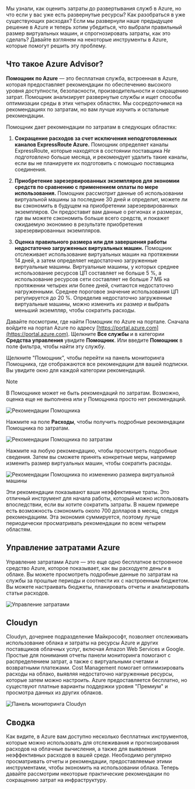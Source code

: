 Мы узнали, как оценить затраты до развертывания служб в Azure, но что если у вас уже есть развернутые ресурсы? Как разобраться в уже существующих расходах? Если мы развернули наше предыдущее решение в Azure и теперь хотим убедиться, что выбрали правильный размер виртуальных машин, и спрогнозировать затраты, как это сделать? Давайте взглянем на некоторые инструменты в Azure, которые помогут решить эту проблему.

## <a name="what-is-azure-advisor"></a>Что такое Azure Advisor? 

**Помощник по Azure** — это бесплатная служба, встроенная в Azure, которая предоставляет рекомендации по обеспечению высокого уровня доступности, безопасности, производительности и сокращению затрат. Помощник анализирует развернутые службы и ищет способы оптимизации среды в этих четырех областях. Мы сосредоточимся на рекомендациях по затратам, но вам лучше изучить и остальные рекомендации.

Помощник дает рекомендации по затратам в следующих областях: 

1. **Сокращение расходов за счет исключения неподготовленных каналов ExpressRoute Azure.** 
    Помощник определяет каналы ExpressRoute, которые находятся в состоянии поставщика *Не подготовлено* больше месяца, и рекомендует удалить такие каналы, если вы не планируете их подготовить с помощью поставщика соединения.

2. **Приобретение зарезервированных экземпляров для экономии средств по сравнению с применением оплаты по мере использования.** 
    Помощник рассмотрит данные об использовании виртуальной машины за последние 30 дней и определит, можете ли вы сэкономить в будущем на приобретении зарезервированных экземпляров. Он предоставит вам данные о регионах и размерах, где вы можете сэкономить больше всего средств, и покажет ожидаемую экономию в результате приобретения зарезервированных экземпляров.
    
3. **Оценка правильного размера или для завершения работы недостаточно загруженных виртуальных машин.** 
    Помощник отслеживает использование виртуальных машин на протяжении 14 дней, а затем определяет недостаточно загруженные виртуальные машины. Виртуальные машины, у которых среднее использование ресурсов ЦП составляет не больше 5 %, а использование ресурсов сети составляет не больше 7 МБ на протяжении четырех или более дней, считаются недостаточно нагруженными. Среднее пороговое значение использования ЦП регулируется до 20 %. Определив недостаточно загруженные виртуальные машины, можно изменить их размер и выбрать меньший экземпляр, чтобы сократить расходы.

Давайте посмотрим, где найти Помощник по Azure на портале. Сначала войдите на портал Azure по адресу [https://portal.azure.com](https://portal.azure.com). Щелкните **Все службы** и в категории **Средства управления** увидите **Помощник**. Или введите **Помощник** в поле фильтра, чтобы найти эту службу. 

Щелкните "Помощник", чтобы перейти на панель мониторинга Помощника, где отображаются все рекомендации для вашей подписки. Вы увидите окно для каждой категории рекомендаций. 

> [!NOTE]
> В Помощнике может не быть рекомендаций по затратам. Возможно, оценка еще не выполнена или у Помощника просто нет рекомендаций.

![Рекомендации Помощника](../images/advisor-recommendations.png)

Нажмите на поле **Расходы**, чтобы получить подробные рекомендации Помощника по затратам.

![Рекомендации Помощника по затратам](../images/advisor-cost-recommendations.png)

Нажмите на любую рекомендацию, чтобы просмотреть подробные сведения. Затем вы сможете принять конкретные меры, например изменить размер виртуальных машин, чтобы сократить расходы.

![Рекомендации Помощника по изменению размера виртуальной машины](../images/advisor-resize-vm.png)

Эти рекомендации показывают ваши неэффективные траты. Это отличный инструмент для начала работы, который можно использовать впоследствии, если вы хотите сократить затраты. В нашем примере есть возможность сэкономить около 700 долларов в месяц, следуя рекомендациям. Эта экономия суммируется, поэтому лучше периодически просматривать рекомендации по всем четырем областям.

## <a name="azure-cost-management"></a>Управление затратами Azure

Управление затратами Azure — это еще одно бесплатное встроенное средство Azure, которое показывает, как вы расходуете деньги в облаке. Вы можете просмотреть подробные данные по затратам на службы за прошлые периоды и соотнести их с настроенным бюджетом. Вы можете настраивать бюджеты, планировать отчеты и анализировать статьи расходов.

![Управление затратами](../images/cost-management.png)

## <a name="cloudyn"></a>Cloudyn 

Cloudyn, дочернее подразделение Майкрософт, позволяет отслеживать использование облака и затраты на ресурсы Azure и других поставщиков облачных услуг, включая Amazon Web Services и Google. Простые для понимания отчеты панели мониторинга помогают с распределением затрат, а также с виртуальными счетами и возвратными платежами. Cost Management помогает оптимизировать расходы на облако, выявляя недостаточно нагруженные ресурсы, которые затем можно настроить. Azure предоставляется бесплатно, но существуют платные варианты поддержки уровня "Премиум" и просмотра данных из других облаков. 

![Панель мониторинга Cloudyn](../images/cloudyn-mgt-dash.png)

## <a name="summary"></a>Сводка

Как видите, в Azure вам доступно несколько бесплатных инструментов, которые можно использовать для отслеживания и прогнозирования расходов на облачные вычисления, а также для выявления неэффективных расходов в вашей среде. Необходимо регулярно просматривать отчеты и рекомендации, предоставляемые этими инструментами, чтобы экономить на использовании облака. Теперь давайте рассмотрим некоторые практические рекомендации по сокращению затрат на инфраструктуру.
